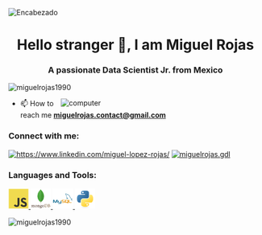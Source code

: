 ![Encabezado](https://visme.co/blog/wp-content/uploads/2016/04/Header-5.gif)
<h1 align="center">Hello stranger 👋, I am Miguel Rojas</h1>
<h3 align="center">A passionate Data Scientist Jr. from Mexico</h3>

<p align="left"> <img src="https://komarev.com/ghpvc/?username=miguelrojas1990&label=Profile%20views&color=0e75b6&style=flat" alt="miguelrojas1990" /> </p>

<img align="right" alt="computer" width="400" src="https://media3.giphy.com/media/W3gBRWTDhCqhw0NgkL/giphy.gif">

- 📫 How to reach me **miguelrojas.contact@gmail.com**

<h3 align="left">Connect with me:</h3>
<p align="left">
<a href="https://linkedin.com/in/https://www.linkedin.com/miguel-lopez-rojas/" target="blank"><img align="center" src="https://raw.githubusercontent.com/rahuldkjain/github-profile-readme-generator/master/src/images/icons/Social/linked-in-alt.svg" alt="https://www.linkedin.com/miguel-lopez-rojas/" height="30" width="40" /></a>
<a href="https://instagram.com/miguelrojas.gdl" target="blank"><img align="center" src="https://raw.githubusercontent.com/rahuldkjain/github-profile-readme-generator/master/src/images/icons/Social/instagram.svg" alt="miguelrojas.gdl" height="30" width="40" /></a>
</p>



<h3 align="left">Languages and Tools:</h3>
<p align="left"> <a href="https://developer.mozilla.org/en-US/docs/Web/JavaScript" target="_blank" rel="noreferrer"> <img src="https://raw.githubusercontent.com/devicons/devicon/master/icons/javascript/javascript-original.svg" alt="javascript" width="40" height="40"/> </a> <a href="https://www.mongodb.com/" target="_blank" rel="noreferrer"> <img src="https://raw.githubusercontent.com/devicons/devicon/master/icons/mongodb/mongodb-original-wordmark.svg" alt="mongodb" width="40" height="40"/> </a> <a href="https://www.mysql.com/" target="_blank" rel="noreferrer"> <img src="https://raw.githubusercontent.com/devicons/devicon/master/icons/mysql/mysql-original-wordmark.svg" alt="mysql" width="40" height="40"/> </a> <a href="https://www.python.org" target="_blank" rel="noreferrer"> <img src="https://raw.githubusercontent.com/devicons/devicon/master/icons/python/python-original.svg" alt="python" width="40" height="40"/> </a> </p>

<p><img align="center" src="https://github-readme-stats.vercel.app/api/top-langs?username=miguelrojas1990&show_icons=true&locale=en&layout=compact" alt="miguelrojas1990" /></p>
